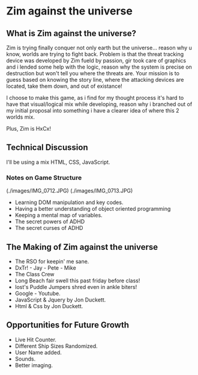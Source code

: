 # Zim against the universe

## What is Zim against the universe?

Zim is trying finally conquer not only earth but the universe... reason why u know, worlds are trying to fight back. Problem is that the threat tracking device was developed by Zim fueld by passion, gir took care of graphics and i lended some help with the logic, reason why the system is precise on destruction but won't tell you where the threats are. Your mission is to guess based on knowing the story line, where the attacking devices are located, take them down, and out of existance!

I choose to make this game, as i find for my thought process it's hard to have that visual/logical mix while developing, reason why i branched out of my initial proposal into something i have a clearer idea of where this 2 worlds mix.

Plus, Zim is HxCx!

## Technical Discussion

I'll be using a mix HTML, CSS, JavaScript.

### Notes on Game Structure

(./images/IMG_0712.JPG)
(./images/IMG_0713.JPG)

- Learning DOM manipulation and key codes.
- Having a better understanding of object oriented programming
- Keeping a mental map of variables.
- The secret powers of ADHD
- The secret curses of ADHD

## The Making of Zim against the universe

- The RSO for keepin' me sane.
- DxTr! - Jay - Pete - Mike
- The Class Crew
- Long Beach fair swell this past friday before class!
- lost's Puddle Jumpers shred even in ankle biters!
- Google - Youtube.
- JavaScript & Jquery by Jon Duckett.
- Html & Css by Jon Duckett.

## Opportunities for Future Growth

- Live Hit Counter.
- Different Ship Sizes Randomized.
- User Name added.
- Sounds.
- Better imaging.
